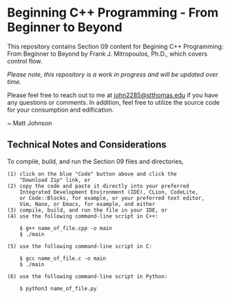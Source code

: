 # Beginning C++ Programming - From Beginner to Beyond

This repository contains Section 09 content for Begining C++ Programming:
From Beginner to Beyond by Frank J. Mitropoulos, Ph.D., which covers control
flow.

<i>Please note, this repository is a work in progress and will be updated over time.</i>

Please feel free to reach out to me at john2285@stthomas.edu if you have
any questions or comments. In addition, feel free to utilize the source
code for your consumption and edification.

~ Matt Johnson

Technical Notes and Considerations
-------------------------------------------------------------------------------------

To compile, build, and run the Section 09 files and directories,

	(1) click on the blue "Code" button above and click the
	    "Download Zip" link, or
	(2) copy the code and paste it directly into your preferred
	    Integrated Development Environment (IDE), CLion, CodeLite,
	    or Code::Blocks, for example, or your preferred text editor,
	    Vim, Nano, or Emacs, for example, and either
	(3) compile, build, and run the file in your IDE, or
	(4) use the following command-line script in C++:

		$ g++ name_of_file.cpp -o main
		$ ./main

	(5) use the following command-line script in C:
	
		$ gcc name_of_file.c -o main
		$ ./main

	(6) use the following command-line script in Python:

		$ python3 name_of_file.py




